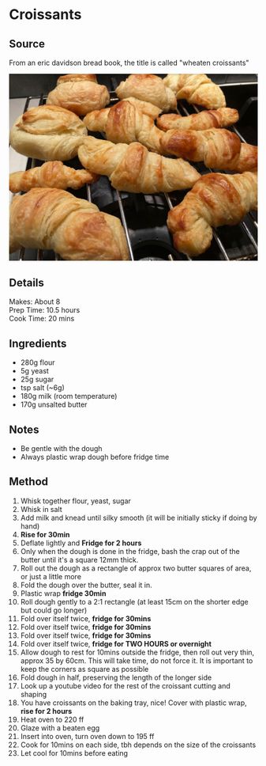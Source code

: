 # Croissants

## Source
From an eric davidson bread book, the title is called "wheaten croissants"

![Delicious croissants](./pictures/croissants.jpg) 

## Details
Makes: About 8\
Prep Time:  10.5 hours\
Cook Time:  20 mins

## Ingredients
- 280g flour
- 5g yeast
- 25g sugar
- tsp salt (~6g)
- 180g milk (room temperature)
- 170g unsalted butter

## Notes
- Be gentle with the dough
- Always plastic wrap dough before fridge time

## Method
1. Whisk together flour, yeast, sugar
1. Whisk in salt
1. Add milk and knead until silky smooth (it will be initially sticky if doing by hand)
1. **Rise for 30min**
1. Deflate lightly and **Fridge for 2 hours**
1. Only when the dough is done in the fridge, bash the crap out of the butter until it's a square 12mm thick.
1. Roll out the dough as a rectangle of approx two butter squares of area, or just a little more
1. Fold the dough over the butter, seal it in.
1. Plastic wrap **fridge 30min**
1. Roll dough gently to a 2:1 rectangle (at least 15cm on the shorter edge but could go longer)
1. Fold over itself twice, **fridge for 30mins**
1. Fold over itself twice, **fridge for 30mins**
1. Fold over itself twice, **fridge for 30mins**
1. Fold over itself twice, **fridge for TWO HOURS or overnight**
1. Allow dough to rest for 10mins outside the fridge, then roll out very thin, approx 35 by 60cm. This will take time, do not force it. It is important to keep the corners as square as possible
1. Fold dough in half, preserving the length of the longer side
1. Look up a youtube video for the rest of the croissant cutting and shaping
1. You have croissants on the baking tray, nice! Cover with plastic wrap, **rise for 2 hours**
1. Heat oven to 220 ff
1. Glaze with a beaten egg
1. Insert into oven, turn oven down to 195 ff
1. Cook for 10mins on each side, tbh depends on the size of the croissants
1. Let cool for 10mins before eating




